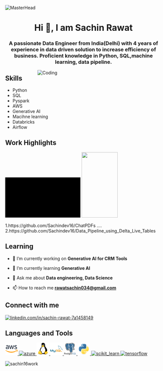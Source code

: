 ![MasterHead](https://miro.medium.com/v2/resize:fit:1100/format:webp/0*sH3g1buQpYZ9BPmJ.gif)
<h1 align="center">Hi 👋, I am Sachin Rawat</h1>
<h3 align="center">A passionate Data Engineer from India(Delhi) with 4 years of experience in data driven solution to increase efficiency of business. Proficient knowledge in Python, SQL,machine learning, data pipeline.</h3>
<img align="right" alt="Coding" width="400" src="https://cdn.dribbble.com/users/1162077/screenshots/3848914/programmer.gif">

## Skills
* Python
* SQL
* Pyspark
* AWS
* Generative AI
* Macihne learning
* Databricks
* Airflow

## Work Highlights
<p float="left">
  <img src="https://github.com/Sachindev16/ChatPDFs/blob/main/documents/demo.gif" width="48%" />
  <img src="https://github.com/Sachindev16/Data_Pipeline_using_Delta_Live_Tables/blob/main/documents/DLT_demo.gif" height="210" width="48%" />
</p>
1.https://github.com/Sachindev16/ChatPDFs ....       2.https://github.com/Sachindev16/Data_Pipeline_using_Delta_Live_Tables


## Learning
- 🔭 I’m currently working on **Generative AI for CRM Tools**

- 🌱 I’m currently learning **Generative AI**

- 💬 Ask me about **Data engineering, Data Science**

- 📫 How to reach me **rawatsachin034@gmail.com**

## Connect with me
<p align="left">
<a href="https://linkedin.com/in/linkedin.com/in/sachin-rawat-7a1458149" target="blank"><img align="center" src="https://raw.githubusercontent.com/rahuldkjain/github-profile-readme-generator/master/src/images/icons/Social/linked-in-alt.svg" alt="linkedin.com/in/sachin-rawat-7a1458149" height="30" width="40" /></a>
</p>

## Languages and Tools
<p align="left"> <a href="https://aws.amazon.com" target="_blank" rel="noreferrer"> <img src="https://raw.githubusercontent.com/devicons/devicon/master/icons/amazonwebservices/amazonwebservices-original-wordmark.svg" alt="aws" width="40" height="40"/> </a> <a href="https://azure.microsoft.com/en-in/" target="_blank" rel="noreferrer"> <img src="https://www.vectorlogo.zone/logos/microsoft_azure/microsoft_azure-icon.svg" alt="azure" width="40" height="40"/> </a> <a href="https://www.linux.org/" target="_blank" rel="noreferrer"> <img src="https://raw.githubusercontent.com/devicons/devicon/master/icons/linux/linux-original.svg" alt="linux" width="40" height="40"/> </a> <a href="https://www.mysql.com/" target="_blank" rel="noreferrer"> <img src="https://raw.githubusercontent.com/devicons/devicon/master/icons/mysql/mysql-original-wordmark.svg" alt="mysql" width="40" height="40"/> </a> <a href="https://www.postgresql.org" target="_blank" rel="noreferrer"> <img src="https://raw.githubusercontent.com/devicons/devicon/master/icons/postgresql/postgresql-original-wordmark.svg" alt="postgresql" width="40" height="40"/> </a> <a href="https://www.python.org" target="_blank" rel="noreferrer"> <img src="https://raw.githubusercontent.com/devicons/devicon/master/icons/python/python-original.svg" alt="python" width="40" height="40"/> </a> <a href="https://scikit-learn.org/" target="_blank" rel="noreferrer"> <img src="https://upload.wikimedia.org/wikipedia/commons/0/05/Scikit_learn_logo_small.svg" alt="scikit_learn" width="40" height="40"/> </a> <a href="https://www.tensorflow.org" target="_blank" rel="noreferrer"> <img src="https://www.vectorlogo.zone/logos/tensorflow/tensorflow-icon.svg" alt="tensorflow" width="40" height="40"/> </a> </p>

<p><img align="center" src="https://github-readme-stats.vercel.app/api/top-langs?username=Sachindev16&show_icons=true&locale=en&layout=compact" alt="sachin16work" /></p>

